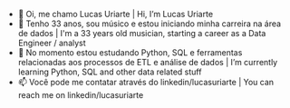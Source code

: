 - 👋 Oi, me chamo Lucas Uriarte | Hi, I’m Lucas Uriarte
- 🎸 Tenho 33 anos, sou músico e estou iniciando minha carreira na área de dados | I'm a 33 years old musician, starting a career as a Data Engineer / analyst
- 🌱 No momento estou estudando Python, SQL e ferramentas relacionadas aos processos de ETL e análise de dados | I’m currently learning Python, SQL and other data related stuff
- 📫 Você pode me contatar através do linkedin/lucasuriarte | You can reach me on linkedin/lucasuriarte

<!---
LUriarte/LUriarte is a ✨ special ✨ repository because its `README.md` (this file) appears on your GitHub profile.
You can click the Preview link to take a look at your changes.
--->
